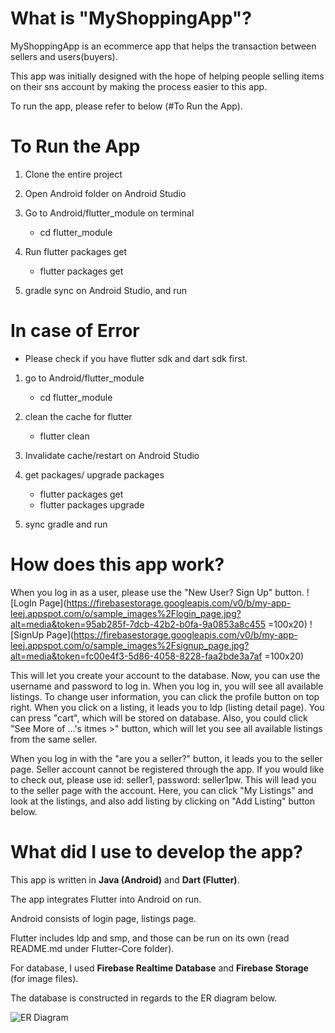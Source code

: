 # What is "MyShoppingApp"?

MyShoppingApp is an ecommerce app that helps the transaction between sellers and users(buyers).

This app was initially designed with the hope of helping people selling items on their sns account by making the process easier to this app.

To run the app, please refer to below (#To Run the App).

# To Run the App

1. Clone the entire project

2. Open Android folder on Android Studio

2. Go to Android/flutter_module on terminal
    - cd flutter_module

3. Run flutter packages get
    - flutter packages get

4. gradle sync on Android Studio, and run


# In case of Error

- Please check if you have flutter sdk and dart sdk first.

1. go to Android/flutter_module
    - cd flutter_module

2. clean the cache for flutter
    - flutter clean

3. Invalidate cache/restart on Android Studio

4. get packages/ upgrade packages
    - flutter packages get
    - flutter packages upgrade

5. sync gradle and run


# How does this app work?

When you log in as a user, please use the "New User? Sign Up" button. 
![LogIn Page](https://firebasestorage.googleapis.com/v0/b/my-app-leej.appspot.com/o/sample_images%2Flogin_page.jpg?alt=media&token=95ab285f-7dcb-42b2-b0fa-9a0853a8c455 =100x20)
![SignUp Page](https://firebasestorage.googleapis.com/v0/b/my-app-leej.appspot.com/o/sample_images%2Fsignup_page.jpg?alt=media&token=fc00e4f3-5d86-4058-8228-faa2bde3a7af =100x20)

This will let you create your account to the database. Now, you can use the username and password to log in. When you log in, you will see all available listings. To change user information, you can click the profile button on top right. When you click on a listing, it leads you to ldp (listing detail page). You can press "cart", which will be stored on database. Also, you could click "See More of ...'s itmes >" button, which will let you see all available listings from the same seller.


When you log in with the "are you a seller?" button, it leads you to the seller page. Seller account cannot be registered through the app. If you would like to check out, please use id: seller1, password: seller1pw. This will lead you to the seller page with the account. Here, you can click "My Listings" and look at the listings, and also add listing by clicking on "Add Listing" button below.


# What did I use to develop the app?

This app is written in **Java (Android)** and **Dart (Flutter)**. 

The app integrates Flutter into Android on run.

Android consists of login page, listings page.

Flutter includes ldp and smp, and those can be run on its own (read README.md under Flutter-Core folder).

For database, I used **Firebase Realtime Database** and **Firebase Storage** (for image files).

The database is constructed in regards to the ER diagram below.

![ER Diagram](https://firebasestorage.googleapis.com/v0/b/my-app-leej.appspot.com/o/sample_images%2FER%20Diagram.png?alt=media&token=1a53def8-dedd-4926-93c6-becc07ccadfa)


